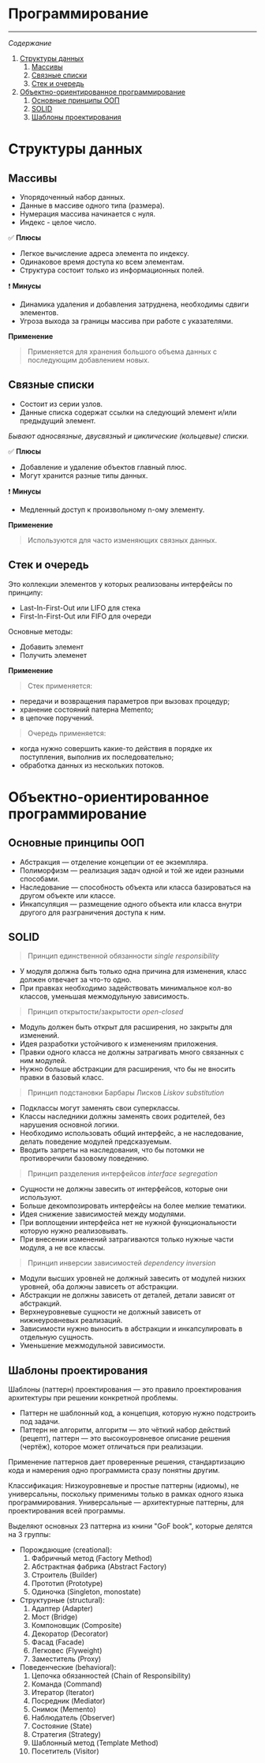 # **Программирование**
___

*Содержание*

1. [Структуры данных](#структуры-данных)
	1. [Массивы](#массивы)
	0. [Связные списки](#связные-списки)
	0. [Стек и очередь](#стек-и-очередь)
0. [Объектно-ориентированное программирование](#объектно-ориентированное-программирование)
	1. [Основные принципы ООП](#основные-принципы-ООП)
	0. [SOLID](#solid)
	0. [Шаблоны проектирования](#шаблоны-проектирования)

# Структуры данных

## **Массивы**

* Упорядоченный набор данных. 
* Данные в массиве одного типа (размера).
* Нумерация массива начинается с нуля.
* Индекс - целое число.

✅ **Плюсы**
 * Легкое вычисление адреса элемента по индексу.
 * Одинаковое время доступа ко всем элементам.
 * Структура состоит только из информационных полей.

❗ **Минусы**
* Динамика удаления и добавления затруднена, необходимы сдвиги элементов.
* Угроза выхода за границы массива при работе с указателями.

**Применение**

> Применяется для хранения большого объема данных с последующим добавлением новых.

## **Связные списки**

* Состоит из серии узлов.	
* Данные списка содержат ссылки на следующий элемент и/или предыдущий элемент.

*Бывают односвязные, двусвязный и циклические (кольцевые) списки.*

✅ **Плюсы**

* Добавление и удаление объектов главный плюс.
* Могут хранится разные типы данных. 

❗ **Минусы**

* Медленный доступ к произвольному n-ому элементу.

**Применение**

> Используются для часто изменяющих связных данных.

## **Стек и очередь**

Это коллекции элементов у которых реализованы интерфейсы по принципу:
* Last-In-First-Out или LIFO для стека
* First-In-First-Out или FIFO для очереди

Основные методы:

* Добавить элемент
* Получить элеменет

**Применение**

> Стек применяется:
* передачи и возвращения параметров при вызовах процедур;
* хранение состояний патерна Memento;
* в цепочке поручений.

> Очередь применяется:
* когда нужно совершить какие-то действия в порядке их поступления, выполнив их последовательно;
* обработка данных из нескольких потоков.

# Объектно-ориентированное программирование

## Основные принципы ООП

* Абстракция — отделение концепции от ее экземпляра.
* Полиморфизм — реализация задач одной и той же идеи разными способами.
* Наследование — способность объекта или класса базироваться на другом объекте или классе.
* Инкапсуляция — размещение одного объекта или класса внутри другого для разграничения доступа к ним.

## SOLID

> Принцип единственной обязанности *single responsibility*
* У модуля должна быть только одна причина для изменения, класс должен отвечает за что-то одно. 
* При правках необходимо задействовать минимальное кол-во классов, уменьшая межмодульную зависимость. 

> Принцип открытости/закрытости *open-closed*
* Модуль должен быть открыт для расширения, но закрыты для изменений. 
* Идея разработки устойчивого к изменениям приложения.
* Правки одного класса не должны затрагивать много связанных с ним модулей. 
* Нужно больше абстракции для расширения, что бы не вносить правки в базовый класс.


> Принцип подстановки Барбары Лисков *Liskov substitution*
* Подклассы могут заменять свои суперклассы.
* Классы наследники должны заменять своих родителей, без нарушения основной логики.
* Необходимо использовать общий интерфейс, а не наследование, делать поведение модулей предсказуемым.
* Вводить запреты на наследования, что бы потомки не противоречили базовому поведению. 

> Принцип разделения интерфейсов *interface segregation*
* Сущности не должны завесить от интерфейсов, которые они используют.
* Больше декомпозировать интерфейсы на более мелкие тематики.
* Идея снижение зависимостей между модулями.
* При воплощении интерфейса нет не нужной функциональности которую нужно реализовывать.
* При внесении изменений затрагиваются только нужные части модуля, а не все классы.

> Принцип инверсии зависимостей *dependency inversion*
* Модули высших уровней не должный завесить от модулей низких уровней, оба должны зависеть от абстракции.
* Абстракции не должны зависеть от деталей, детали зависят от абстракций.
* Верхнеуровневые сущности не должный зависеть от нижнеуровневых реализаций.
* Зависимости нужно выносить в абстракции и инкапсулировать в отдельную сущность. 
* Уменьшение межмодульной зависимости.

## Шаблоны проектирования

Шаблоны (паттерн) проектирования — это правило проектирования архитектуры при решении конкретной проблемы.

* Паттерн не шаблонный код, а концепция, которую нужно подстроить под задачи.
* Паттерн не алгоритм, алгоритм — это чёткий набор действий (рецепт), паттерн — это высокоуровневое описание решения (чертёж), которое может отличаться при реализации.

Применение паттернов дает проверенные решения, стандартизацию кода и намерения одно программиста сразу понятны другим.

Классификация:
Низкоуровневые и простые паттерны (идиомы), не универсальны, поскольку применимы только в рамках одного языка программирования.
Универсальные — архитектурные паттерны, для проектирования всей программы.

Выделяют основных 23 паттерна из книни "GoF book", которые делятся на 3 группы:
* Порождающие (creational):
	1.  Фабричный метод (Factory Method)
	0.  Абстрактная фабрика (Abstract Factory)
	0.  Строитель (Builder)
	0.  Прототип (Prototype)
	0.  Одиночка (Singleton, monostate)
* Структурные (structural):
	1.  Адаптер (Adapter)
	0.  Мост (Bridge)
	0.  Компоновщик (Composite)
	0.  Декоратор (Decorator)
	0.  Фасад (Facade)
	0.  Легковес (Flyweight)
	0.  Заместитель (Proxy)
* Поведенческие (behavioral):
	1.  Цепочка обязанностей (Chain of Responsibility)
	0.  Команда (Command)
	0.  Итератор (Iterator)
	0.  Посредник (Mediator)
	0.  Снимок (Memento)
	0.  Наблюдатель (Observer)
	0.  Состояние (State)
	0.  Стратегия (Strategy)
	0.  Шаблонный метод (Template Method)
	0.  Посетитель (Visitor)

